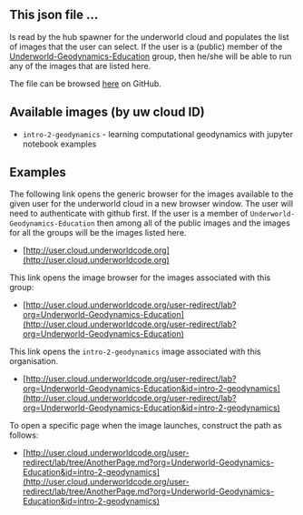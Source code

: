 ## This json file ...

Is read by the hub spawner for the underworld  cloud and populates the list of images that the user can select. If the user is a (public) member of the [Underworld-Geodynamics-Education](https://github.com/Underworld-Geodynamics-Education) group, then he/she will be able to run any of the images that are listed here.

The file can be browsed [here](https://github.com/underworld-geodynamics-cloud/cloud-enabled-images/blob/master/Underworld-Geodynamics-Education/supported_images.json) on GitHub.

## Available images (by uw cloud ID)

   - `intro-2-geodynamics` - learning computational geodynamics with jupyter notebook examples

## Examples

The following link opens the generic browser for the images available to the given user for the underworld cloud in a new browser window. The user will need to authenticate with github first. If the user is a member of `Underworld-Geodynamics-Education` then among all  of the public images and the images for all the groups will be the images listed here.

 - [http://user.cloud.underworldcode.org](http://user.cloud.underworldcode.org)


This link opens the image browser for the images associated with this group:

 - [http://user.cloud.underworldcode.org/user-redirect/lab?org=Underworld-Geodynamics-Education](http://user.cloud.underworldcode.org/user-redirect/lab?org=Underworld-Geodynamics-Education)

This link opens the `intro-2-geodynamics` image associated with this organisation.

  - [http://user.cloud.underworldcode.org/user-redirect/lab?org=Underworld-Geodynamics-Education&id=intro-2-geodynamics](http://user.cloud.underworldcode.org/user-redirect/lab?org=Underworld-Geodynamics-Education&id=intro-2-geodynamics)

To open a specific page when the image launches, construct the path as follows:

- [http://user.cloud.underworldcode.org/user-redirect/lab/tree/AnotherPage.md?org=Underworld-Geodynamics-Education&id=intro-2-geodynamics](http://user.cloud.underworldcode.org/user-redirect/lab/tree/AnotherPage.md?org=Underworld-Geodynamics-Education&id=intro-2-geodynamics)
